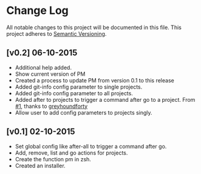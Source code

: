 # Change Log
All notable changes to this project will be documented in this file.
This project adheres to [Semantic Versioning](http://semver.org/).

## [v0.2] 06-10-2015

- Additional help added.
- Show current version of PM
- Created a process to update PM from version 0.1 to this release
- Added git-info config parameter to single projects.
- Added git-info config parameter to all projects.
- Added after to projects to trigger a command after go to a project. From [#1](https://github.com/Angelmmiguel/pm/issues/1), thanks to [greyhoundforty](https://github.com/greyhoundforty)
- Allow user to add config parameters to projects singly.

## [v0.1] 02-10-2015

- Set global config like after-all to trigger a command after go.
- Add, remove, list and go actions for projects.
- Create the function pm in zsh.
- Created an installer.